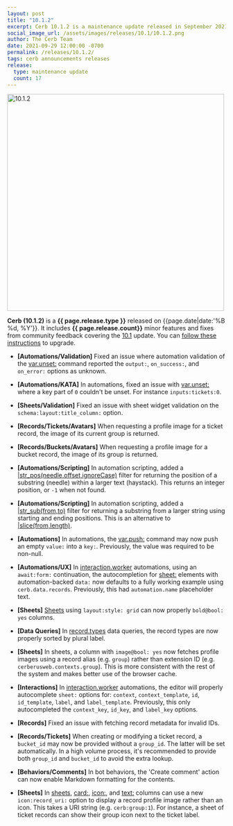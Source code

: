 ```yaml
---
layout: post
title: "10.1.2"
excerpt: Cerb 10.1.2 is a maintenance update released in September 2021 with 17 minor features and fixes from community feedback.
social_image_url: /assets/images/releases/10.1/10.1.2.png
author: The Cerb Team
date: 2021-09-29 12:00:00 -0700
permalink: /releases/10.1.2/
tags: cerb announcements releases
release:
  type: maintenance update
  count: 17
---
```


<div class="cerb-screenshot">
<img src="{{page.social_image_url}}" class="screenshot" alt="10.1.2" width="500">
</div>

**Cerb (10.1.2)** is a **{{ page.release.type }}** released on {{page.date|date:'%B %d, %Y'}}. It includes **{{ page.release.count}}** minor features and fixes from community feedback covering the [10.1](/releases/10.1/) update.  You can [follow these instructions](/docs/upgrading/) to upgrade.

* **[Automations/Validation]** Fixed an issue where automation validation of the [var.unset:](/docs/automations/commands/var.unset/) command reported the `output:`, `on_success:`, and `on_error:` options as unknown.

* **[Automations/KATA]** In automations, fixed an issue with [var.unset:](/docs/automations/commands/var.unset/) where a key part of `0` couldn't be unset. For instance `inputs:tickets:0`.

* **[Sheets/Validation]** Fixed an issue with sheet widget validation on the `schema:layout:title_column:` option.

* **[Records/Tickets/Avatars]** When requesting a profile image for a ticket record, the image of its current group is returned.

* **[Records/Buckets/Avatars]** When requesting a profile image for a bucket record, the image of its group is returned.

* **[Automations/Scripting]** In automation scripting, added a [\|str_pos(needle,offset,ignoreCase)](/docs/bots/scripting/filters/#str_pos) filter for returning the position of a substring (needle) within a larger text (haystack). This returns an integer position, or `-1` when not found.

* **[Automations/Scripting]** In automation scripting, added a [\|str_sub(from,to)](/docs/bots/scripting/filters/#str_sub) filter for returning a substring from a larger string using starting and ending positions. This is an alternative to [\|slice(from,length)](/docs/bots/scripting/filters/#slice).

* **[Automations]** In automations, the [var.push:](/docs/automations/commands/var.push/) command may now push an empty `value:` into a `key:`. Previously, the value was required to be non-null.

* **[Automations/UX]** In [interaction.worker](/docs/automations/triggers/interaction.worker/) automations, using an `await:form:` continuation, the autocompletion for [sheet:](/docs/automations/triggers/interaction.worker/elements/sheet/) elements with automation-backed `data:` now defaults to a fully working example using `cerb.data.records`. Previously, this had `automation.name` placeholder text.

* **[Sheets]** [Sheets](/docs/sheets/) using `layout:style: grid` can now properly `bold@bool: yes` columns.

* **[Data Queries]** In [record.types](/docs/data-queries/record/types/) data queries, the record types are now properly sorted by plural label.

* **[Sheets]** In sheets, a column with `image@bool: yes` now fetches profile images using a record alias (e.g. `group`) rather than extension ID (e.g. `cerberusweb.contexts.group`). This is more consistent with the rest of the system and makes better use of the browser cache.

* **[Interactions]** In [interaction.worker](/docs/automations/triggers/interaction.worker/) automations, the editor will properly autocomplete `sheet:` options for: `context`, `context_template`, `id`, `id_template`, `label`, and `label_template`. Previously, this only autocompleted the `context_key`, `id_key`, and `label_key` options.

* **[Records]** Fixed an issue with fetching record metadata for invalid IDs.

* **[Records/Tickets]** When creating or modifying a ticket record, a `bucket_id` may now be provided without a `group_id`. The latter will be set automatically. In a high volume process, it's recommended to provide both `group_id` and `bucket_id` to avoid the extra lookup.

* **[Behaviors/Comments]** In bot behaviors, the 'Create comment' action can now enable Markdown formatting for the contents.

* **[Sheets]** In [sheets](/docs/sheets/), [card:](/docs/sheets/#card), [icon:](/docs/sheets/#icon), and [text:](/docs/sheets/#text) columns can use a new `icon:record_uri:` option to display a record profile image rather than an icon. This takes a URI string (e.g. `cerb:group:1`). For instance, a sheet of ticket records can show their group icon next to the ticket label.

